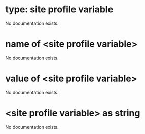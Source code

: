 # type: site profile variable

No documentation exists.

# name of &lt;site profile variable&gt;

No documentation exists.

# value of &lt;site profile variable&gt;

No documentation exists.

# &lt;site profile variable&gt; as string

No documentation exists.
